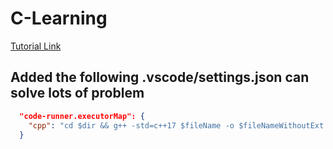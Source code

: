 # C-Learning

[Tutorial Link](https://www.youtube.com/watch?v=6y0bp-mnYU0&ab_channel=DerekBanas)

## Added the following .vscode/settings.json can solve lots of problem

```json
  "code-runner.executorMap": {
    "cpp": "cd $dir && g++ -std=c++17 $fileName -o $fileNameWithoutExt && $dir$fileNameWithoutExt"
  }

```
